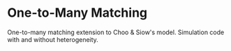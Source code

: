 # One-to-Many Matching

One-to-many matching extension to Choo & Siow's model.
Simulation code with and without heterogeneity.
